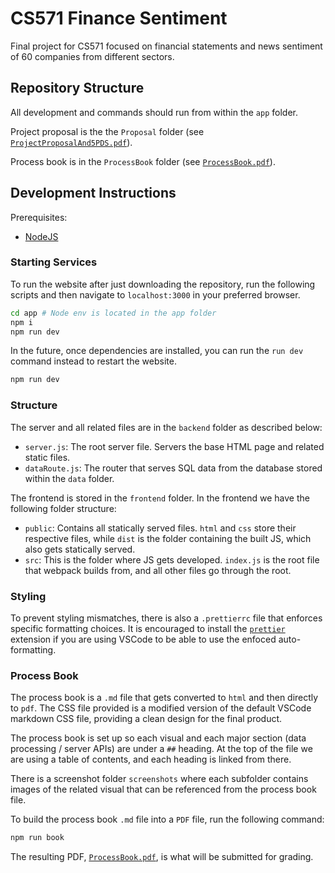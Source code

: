 # CS571 Finance Sentiment

Final project for CS571 focused on financial statements and news sentiment of 60 companies from different sectors.

## Repository Structure

All development and commands should run from within the `app` folder.

Project proposal is the the `Proposal` folder (see [`ProjectProposalAnd5PDS.pdf`](./Proposal/ProjectProposalAnd5PDS.pdf)).

Process book is in the `ProcessBook` folder (see [`ProcessBook.pdf`](./ProcessBook/ProcessBook.pdf)).

## Development Instructions

Prerequisites:
- [NodeJS](https://nodejs.org/en/download)

### Starting Services

To run the website after just downloading the repository, run the following scripts and then navigate to `localhost:3000` in your preferred browser.

```bash
cd app # Node env is located in the app folder
npm i
npm run dev
```

In the future, once dependencies are installed, you can run the `run dev` command instead to restart the website.

```bash
npm run dev
```

### Structure

The server and all related files are in the `backend` folder as described below:
- `server.js`: The root server file. Servers the base HTML page and related static files.
- `dataRoute.js`: The router that serves SQL data from the database stored within the `data` folder.

The frontend is stored in the `frontend` folder. In the frontend we have the following folder structure:
- `public`: Contains all statically served files. `html` and `css` store their respective files, while `dist` is the folder containing the built JS, which also gets statically served.
- `src`: This is the folder where JS gets developed. `index.js` is the root file that webpack builds from, and all other files go through the root.

### Styling

To prevent styling mismatches, there is also a `.prettierrc` file that enforces specific formatting choices. It is encouraged to install the [`prettier`](https://marketplace.visualstudio.com/items?itemName=esbenp.prettier-vscode) extension if you are using VSCode to be able to use the enfoced auto-formatting.

### Process Book

The process book is a `.md` file that gets converted to `html` and then directly to `pdf`. The CSS file provided is a modified version of the default VSCode markdown CSS file, providing a clean design for the final product.

The process book is set up so each visual and each major section (data processing / server APIs) are under a `##` heading. At the top of the file we are using a table of contents, and each heading is linked from there.

There is a screenshot folder `screenshots` where each subfolder contains images of the related visual that can be referenced from the process book file.

To build the process book `.md` file into a `PDF` file, run the following command:

```bash
npm run book
```

The resulting PDF, [`ProcessBook.pdf`](./ProcessBook/ProcessBook.pdf), is what will be submitted for grading.